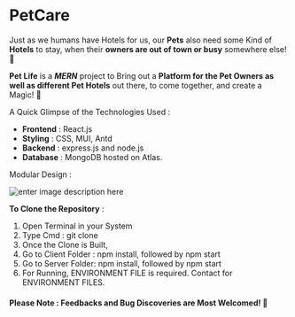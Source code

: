 
# PetCare 

Just as we humans have Hotels for us, our **Pets** also need some Kind of **Hotels** to stay, when their **owners are out of town or busy** somewhere else! 🏨

**Pet Life** is a ***MERN*** project to Bring out a **Platform for the Pet Owners as well as different Pet Hotels** out there, to come together, and create a Magic! 💫

A Quick Glimpse of the Technologies Used  : 

* **Frontend**  : React.js
* **Styling** : CSS, MUI, Antd
* **Backend** : express.js and node.js
* **Database** : MongoDB hosted on Atlas.

Modular Design : 

![enter image description here](https://res.cloudinary.com/techbuy/image/upload/v1649958149/hfgcbd_dojeur.png)


**To Clone the Repository** : 
1) Open Terminal in your System
2) Type Cmd : git clone 
3) Once the Clone is Built,
4) Go to Client Folder : npm install, followed by npm start
5) Go to Server Folder: npm install, followed by npm start
6) For Running, ENVIRONMENT FILE is required. Contact for ENVIRONMENT FILES.

#### Please Note : Feedbacks and Bug Discoveries are Most Welcomed! 🐹
